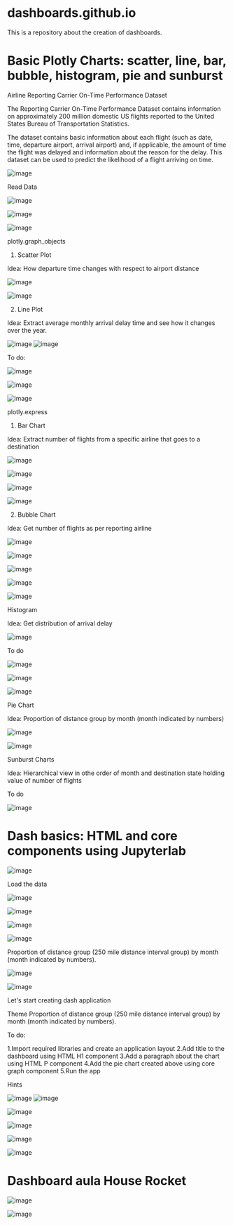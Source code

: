 # dashboards.github.io
This is a repository about the creation of dashboards.

# Basic Plotly Charts: scatter, line, bar, bubble, histogram, pie and sunburst

Airline Reporting Carrier On-Time Performance Dataset

The Reporting Carrier On-Time Performance Dataset contains information on approximately 200 million domestic US flights reported to the United States Bureau of Transportation Statistics. 

The dataset contains basic information about each flight (such as date, time, departure airport, arrival airport) and, if applicable, the amount of time the flight was delayed and information about the reason for the delay. This dataset can be used to predict the likelihood of a flight arriving on time.

![image](https://user-images.githubusercontent.com/81119854/129193666-771f5ff5-68e0-4096-829d-662f40ce0007.png)

Read Data

![image](https://user-images.githubusercontent.com/81119854/129195282-4965f764-d864-4bb0-bfaa-3cc875ff37eb.png)

![image](https://user-images.githubusercontent.com/81119854/129195332-76eb704d-0670-428b-a22e-dad27307a351.png)

![image](https://user-images.githubusercontent.com/81119854/129195450-751ca23a-8423-44b3-84a4-fef9287f155f.png)

plotly.graph_objects

1. Scatter Plot

Idea: How departure time changes with respect to airport distance

![image](https://user-images.githubusercontent.com/81119854/129195619-d65c4f9c-8972-44d4-b1ec-52968ae92dde.png)

![image](https://user-images.githubusercontent.com/81119854/129195776-f474eef5-4a32-4598-8265-d8174133bc36.png)

2. Line Plot

Idea: Extract average monthly arrival delay time and see how it changes over the year.

![image](https://user-images.githubusercontent.com/81119854/129196093-80bfee50-1514-4317-b51f-2f8eed64a82d.png)
![image](https://user-images.githubusercontent.com/81119854/129196124-c43b7253-10ec-4999-a181-c0cc62eaca71.png)

To do:

![image](https://user-images.githubusercontent.com/81119854/129196185-4eac3eea-0fd0-4a5f-b223-92775a225c02.png)

![image](https://user-images.githubusercontent.com/81119854/129196248-6da0870d-ef86-4ee9-9c2d-37781016044c.png)

![image](https://user-images.githubusercontent.com/81119854/129196287-1a5a93b3-d294-45e3-8da3-1b827620b956.png)

plotly.express

1. Bar Chart

Idea: Extract number of flights from a specific airline that goes to a destination

![image](https://user-images.githubusercontent.com/81119854/129199256-6d1a8442-ada6-4f7c-ae86-547e4fad5d3c.png)

![image](https://user-images.githubusercontent.com/81119854/129199317-154d03f1-b13b-4249-b638-cd5a3d6ac0dc.png)

![image](https://user-images.githubusercontent.com/81119854/129199368-b0fe4a5d-192b-4480-a82c-ed7fa12c7ca4.png)

![image](https://user-images.githubusercontent.com/81119854/129199431-b869b7e2-2bc1-47ed-a922-2c209a2a3ca0.png)

2. Bubble Chart

Idea: Get number of flights as per reporting airline

![image](https://user-images.githubusercontent.com/81119854/129199602-1933b86a-c9ed-4a7d-a0fe-4096984abe1c.png)

![image](https://user-images.githubusercontent.com/81119854/129199682-1687642e-af02-4b7d-9542-5b53382ffe02.png)

![image](https://user-images.githubusercontent.com/81119854/129199718-43bf061e-c91d-4795-a4c4-7b135a04731f.png)

![image](https://user-images.githubusercontent.com/81119854/129199759-85cb573a-a4ac-4cdb-8a88-fa41b5a33704.png)

![image](https://user-images.githubusercontent.com/81119854/129199847-456a6b5e-5294-43db-b0df-673ec29d3f5c.png)

Histogram

Idea: Get distribution of arrival delay

![image](https://user-images.githubusercontent.com/81119854/129202303-f51419d3-cfa2-42a8-80f9-6619ef8436e4.png)

To do

![image](https://user-images.githubusercontent.com/81119854/129202416-8b6cc0e8-7509-4380-abd6-d25b75318b9d.png)

![image](https://user-images.githubusercontent.com/81119854/129202452-86a64e53-b245-4a40-bec3-e52d2a2a9b34.png)

![image](https://user-images.githubusercontent.com/81119854/129202497-191074d9-2673-4091-9323-a053ecd20d26.png)

Pie Chart

Idea: Proportion of distance group by month (month indicated by numbers)

![image](https://user-images.githubusercontent.com/81119854/129202660-85968f9d-bb78-4624-a159-016a2c46f6e5.png)

![image](https://user-images.githubusercontent.com/81119854/129202707-8678309c-6c91-442a-87d7-a3563dccf5ef.png)

Sunburst Charts

Idea: Hierarchical view in othe order of month and destination state holding value of number of flights

To do

![image](https://user-images.githubusercontent.com/81119854/129202873-09c1b2f0-1364-4358-be39-482136b7a5cb.png)

# Dash basics: HTML and core components using Jupyterlab

![image](https://user-images.githubusercontent.com/81119854/129276528-d01f9737-921d-4573-b2cc-8a8802638025.png)

Load the data

![image](https://user-images.githubusercontent.com/81119854/129276564-5172b1ef-0ae6-4b2c-9011-0cd69ffb9870.png)

![image](https://user-images.githubusercontent.com/81119854/129276626-7c068c95-9ab1-432c-b41b-2a067129ca6e.png)

![image](https://user-images.githubusercontent.com/81119854/129276657-67305a29-a751-4dda-a93c-0a086fc9c033.png)

![image](https://user-images.githubusercontent.com/81119854/129276709-32a6b3d3-6c29-41f5-8067-bc6eaa9b664f.png)

Proportion of distance group (250 mile distance interval group) by month (month indicated by numbers).

![image](https://user-images.githubusercontent.com/81119854/129276779-786f3a73-d8d5-44cd-a28c-34609cf0bcff.png)

![image](https://user-images.githubusercontent.com/81119854/129276802-38dc60b9-85ef-44b4-927d-4733378bfd69.png)

Let's start creating dash application

Theme
Proportion of distance group (250 mile distance interval group) by month (month indicated by numbers).

To do:

1.Import required libraries and create an application layout
2.Add title to the dashboard using HTML H1 component
3.Add a paragraph about the chart using HTML P component
4.Add the pie chart created above using core graph component
5.Run the app

Hints

![image](https://user-images.githubusercontent.com/81119854/129277193-edb3af17-ee00-43a2-b776-96790211f062.png)
![image](https://user-images.githubusercontent.com/81119854/129277219-c2bd4941-58ef-4f42-8504-0bb0699e75af.png)

![image](https://user-images.githubusercontent.com/81119854/129277292-f56efb40-94e9-4c36-9cf2-bcf4c98b3302.png)

![image](https://user-images.githubusercontent.com/81119854/129277356-27efc44a-12a9-46f1-91a5-0da4cc90ff7a.png)

![image](https://user-images.githubusercontent.com/81119854/129277438-400fa871-7451-49ef-b3af-5013bcc1d4b1.png)

![image](https://user-images.githubusercontent.com/81119854/129277463-15512ce3-4693-4475-bb0b-af144051e964.png)

# Dashboard aula House Rocket

![image](https://user-images.githubusercontent.com/81119854/130336839-3c0a0da1-aa9a-4733-a798-3b12451c0428.png)

![image](https://user-images.githubusercontent.com/81119854/130336849-42a3b3a9-9bd8-413a-b3ce-abb0e110c861.png)


